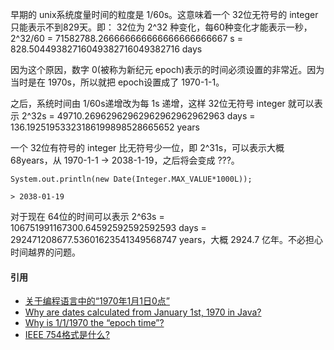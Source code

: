 早期的 unix系统度量时间的粒度是 1/60s。这意味着一个 32位无符号的 integer 只能表示不到829天。即：
32位为 2^32 种变化，每60种变化才能表示一秒，2^32/60 = 71582788.266666666666666666666667 s = 828.50449382716049382716049382716 days

因为这个原因，数字 0(被称为新纪元 epoch)表示的时间必须设置的非常近。因为当时是在 1970s，所以就把 epoch设置成了 1970-1-1。

之后，系统时间由 1/60s递增改为每 1s 递增，这样 32位无符号 integer 就可以表示 2^32s = 49710.26962962962962962962962963 days = 136.19251953323186199898528665652 years

一个 32位有符号的 integer 比无符号少一位，即 2^31s，可以表示大概 68years，从 1970-1-1 -> 2038-1-19，之后将会变成 ???。

```
System.out.println(new Date(Integer.MAX_VALUE*1000L));

> 2038-01-19
```

对于现在 64位的时间可以表示 2^63s = 106751991167300.64592592592592593 days = 292471208677.53601623541349568747 years，大概 2924.7 亿年。不必担心时间越界的问题。

#### 引用
* [关于编程语言中的“1970年1月1日0点”](https://www.cnblogs.com/xingzoudeyishu/p/5400927.html)
* [Why are dates calculated from January 1st, 1970 in Java?](https://www.quora.com/Why-are-dates-calculated-from-January-1st-1970-in-Java)
* [Why is 1/1/1970 the “epoch time”?](https://stackoverflow.com/questions/1090869/why-is-1-1-1970-the-epoch-time/1090945#1090945)
* [IEEE 754格式是什么?](https://www.zhihu.com/question/21711083)

